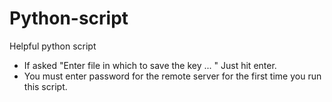 # Python-script
Helpful python script


* If asked "Enter file in which to save the key ... " Just hit enter.
* You must enter password for the remote server for the first time you run this script.

